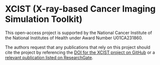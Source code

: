 # XCIST (X-ray-based Cancer Imaging Simulation Toolkit)

This open-access project is supported by the National Cancer Institute of the National Institutes of Health under Award Number U01CA231860.

The authors request that any publications that rely on this project should cite the project by referencing the [DOI for the XCIST project on GitHub](https://zenodo.org/badge/latestdoi/190468291) or a [relevant publication listed on ResearchGate](https://www.researchgate.net/project/XCIST-X-ray-based-Cancer-Imaging-Toolkit).
